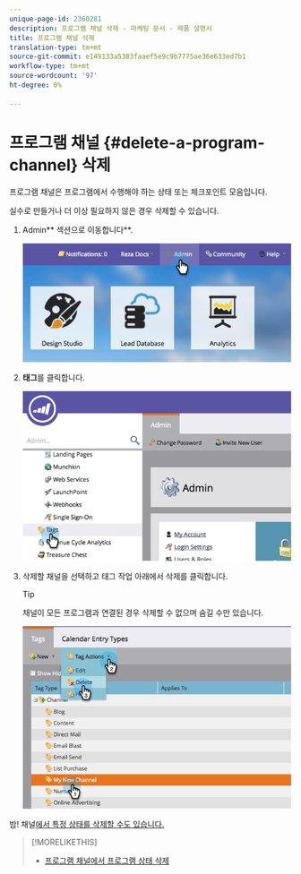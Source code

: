 ```yaml
---
unique-page-id: 2360281
description: 프로그램 채널 삭제 - 마케팅 문서 - 제품 설명서
title: 프로그램 채널 삭제
translation-type: tm+mt
source-git-commit: e149133a5383faaef5e9c9b7775ae36e633ed7b1
workflow-type: tm+mt
source-wordcount: '97'
ht-degree: 0%

---
```



# 프로그램 채널 {#delete-a-program-channel} 삭제

프로그램 채널은 프로그램에서 수행해야 하는 상태 또는 체크포인트 모음입니다.

실수로 만들거나 더 이상 필요하지 않은 경우 삭제할 수 있습니다.

1. Admin** 섹션으로 이동합니다**.

   ![](assets/image2014-9-24-16-3a6-3a41.png)

1. **태그**&#x200B;를 클릭합니다.

   ![](assets/image2014-9-24-16-3a7-3a33.png)

1. 삭제할 채널을 선택하고 태그 작업 아래에서 삭제를 클릭합니다.

   >[!TIP]
   >
   >채널이 모든 프로그램과 연결된 경우 삭제할 수 없으며 숨길 수만 있습니다.

   ![](assets/image2014-9-24-16-3a10-3a59.png)

밤! 채널[에서 특정 상태를 삭제할 수도 있습니다.](delete-a-program-status-from-a-program-channel.md)

>[!MORELIKETHIS]
>
>* [프로그램 채널에서 프로그램 상태 삭제](delete-a-program-status-from-a-program-channel.md)

>




